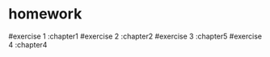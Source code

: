 # homework
#exercise 1 :chapter1 
#exercise 2 :chapter2 
#exercise 3 :chapter5 
#exercise 4 :chapter4 
